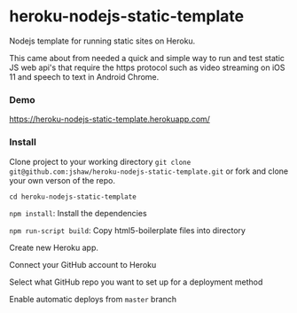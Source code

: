 # heroku-nodejs-static-template
Nodejs template for running static sites on Heroku.

This came about from needed a quick and simple way to run and test static JS web api's that require the https protocol such as video streaming on iOS 11 and speech to text in Android Chrome.

### Demo
[https://heroku-nodejs-static-template.herokuapp.com/
](https://heroku-nodejs-static-template.herokuapp.com/
)

### Install

Clone project to your working directory `git clone git@github.com:jshaw/heroku-nodejs-static-template.git` or fork and clone your own verson of the repo.

`cd heroku-nodejs-static-template`

`npm install`: Install the dependencies

`npm run-script build`: Copy html5-boilerplate files into directory

Create new Heroku app.

Connect your GitHub account to Heroku

Select what GitHub repo you want to set up for a deployment method

Enable automatic deploys from `master` branch


